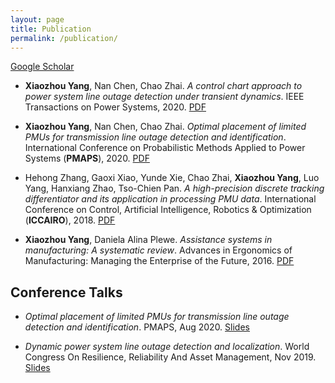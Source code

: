 ```yaml
---
layout: page
title: Publication
permalink: /publication/
---
```

[Google Scholar](https://scholar.google.com/citations?user=pWnVbHQAAAAJ&hl=en)

- **Xiaozhou Yang**, Nan Chen, Chao Zhai. *A control chart approach to power system line outage detection under transient dynamics*. IEEE Transactions on Power Systems, 2020.  [PDF](https://arxiv.org/abs/1911.01733) 

- **Xiaozhou Yang**, Nan Chen, Chao Zhai. *Optimal placement of limited PMUs for transmission line outage detection and identification*. International Conference on Probabilistic Methods Applied to Power Systems (**PMAPS**), 2020. [PDF](https://arxiv.org/abs/1911.02852) 

- Hehong Zhang, Gaoxi Xiao, Yunde Xie, Chao Zhai, **Xiaozhou Yang**, Luo Yang, Hanxiang Zhao, Tso-Chien Pan. *A high-precision discrete tracking differentiator and its application in processing PMU data*. International Conference on Control, Artificial Intelligence, Robotics & Optimization (**ICCAIRO**), 2018. [PDF](https://www.ntu.edu.sg/home/egxxiao/preprints/ICCAIRO-18.pdf) 
  
- **Xiaozhou Yang**, Daniela Alina Plewe. *Assistance systems in manufacturing: A systematic review*. Advances in Ergonomics of Manufacturing: Managing the Enterprise of the Future, 2016. [PDF](https://www.researchgate.net/publication/305082263_Assistance_Systems_in_Manufacturing_A_Systematic_Review)

## Conference Talks

- *Optimal placement of limited PMUs for transmission line outage detection and identification*. PMAPS, Aug 2020. [Slides]({{'/'|relative_url}}assets/pubs_and_talks/PMAPS_presentation.pdf) 

- *Dynamic power system line outage detection and localization*. World Congress On Resilience, Reliability And Asset Management, Nov 2019. [Slides]({{'/'|relative_url}}assets/pubs_and_talks/110_Yang_Xiaozhou.pdf)

